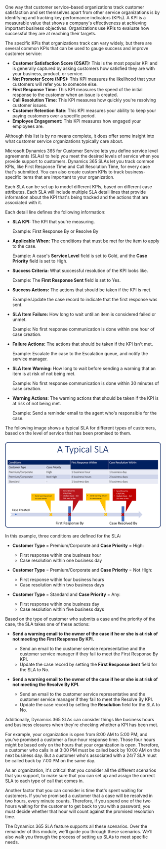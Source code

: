 One way that customer service–based organizations track customer satisfaction and set themselves apart from other service organizations is by identifying and tracking key performance indicators (KPIs). A KPI is a measurable value that shows a company's effectiveness at achieving important business objectives. Organizations use KPIs to evaluate how successful they are at reaching their targets.

The specific KPIs that organizations track can vary widely, but there are several common KPIs that can be used to gauge success and improve customer service:

- **Customer Satisfaction Score (CSAT):** This is the most popular KPI and is generally captured by asking customers how satisfied they are with your business, product, or service.
- **Net Promoter Score (NPS):** This KPI measures the likelihood that your customers will refer you to someone else.
- **First Response Time:** This KPI measures the speed of the initial response to the customer when an issue is created.
- **Call Resolution Time:** This KPI measures how quickly you're resolving customer issues.
- **Customer Retention Rate:** This KPI measures your ability to keep your paying customers over a specific period.
- **Employee Engagement:** This KPI measures how engaged your employees are.

Although this list is by no means complete, it does offer some insight into what customer service organizations typically care about.

Microsoft Dynamics 365 for Customer Service lets you define service level agreements (SLAs) to help you meet the desired levels of service when you provide support to customers. Dynamics 365 SLAs let you track common KPIs, like First Response Time and Call Resolution Time, for every case that's submitted. You can also create custom KPIs to track business-specific items that are important to your organization.

Each SLA can be set up to model different KPIs, based on different case attributes. Each SLA will include multiple SLA detail lines that provide information about the KPI that's being tracked and the actions that are associated with it.

Each detail line defines the following information:

- **SLA KPI:** The KPI that you're measuring.

   Example: First Response By or Resolve By

- **Applicable When:** The conditions that must be met for the item to apply to the case.

   Example: A case's **Service Level** field is set to Gold, and the **Case Priority** field is set to High.

- **Success Criteria:** What successful resolution of the KPI looks like.

   Example: The **First Response Sent** field is set to Yes.

- **Success Actions:** The actions that should be taken if the KPI is met.

   Example:Update the case record to indicate that the first response was sent.

- **SLA Item Failure:** How long to wait until an item is considered failed or unmet.

   Example: No first response communication is done within one hour of case creation.

- **Failure Actions:** The actions that should be taken if the KPI isn't met.

   Example: Escalate the case to the Escalation queue, and notify the service manager.

- **SLA Item Warning:** How long to wait before sending a warning that an item is at risk of not being met.

   Example: No first response communication is done within 30 minutes of case creation.

- **Warning Actions**: The warning actions that should be taken if the KPI is at risk of not being met.

   Example: Send a reminder email to the agent who's responsible for the case.

The following image shows a typical SLA for different types of customers, based on the level of service that has been promised to them.

![Typical SLA](../media/SLA-Unit1-1.png)

In this example, three conditions are defined for the SLA:

- **Customer Type** = Premium/Corporate and **Case Priority** = High:

    - First response within one business hour
    - Case resolution within one business day

- **Customer Type** = Premium/Corporate and **Case Priority** = Not High:

    - First response within four business hours
    - Case resolution within two business days

- **Customer Type** = Standard and **Case Priority** = Any:

    - First response within one business day
    - Case resolution within five business days

Based on the type of customer who submits a case and the priority of the case, the SLA takes one of these actions:

- **Send a warning email to the owner of the case if he or she is at risk of not meeting the First Response By KPI.**

    - Send an email to the customer service representative and the customer service manager if they fail to meet the First Response By KPI.
    - Update the case record by setting the **First Response Sent** field for the SLA to No.

- **Send a warning email to the owner of the case if he or she is at risk of not meeting the Resolve By KPI.**

    - Send an email to the customer service representative and the customer service manager if they fail to meet the Resolve By KPI.
    - Update the case record by setting the **Resolution** field for the SLA to No.

Additionally, Dynamics 365 SLAs can consider things like business hours and business closures when they're checking whether a KPI has been met.

For example, your organization is open from 8:00 AM to 5:00 PM, and you've promised a customer a four-hour response time. Those four hours might be based only on the hours that your organization is open. Therefore, a customer who calls in at 3:00 PM must be called back by 10:00 AM on the next business day. But a customer who's associated with a 24/7 SLA must be called back by 7:00 PM on the same day.

As an organization, it's critical that you consider all the different scenarios that you support, to make sure that you can set up and assign the correct SLA to each type of call that comes in.

Another factor that you can consider is time that's spent waiting for customers. If you've promised a customer that a case will be resolved in two hours, every minute counts. Therefore, if you spend one of the two hours waiting for the customer to get back to you with a password, you must decide whether that hour will count against the promised resolution time.

The Dynamics 365 SLA feature supports all these scenarios. Over the remainder of this module, we'll guide you through these scenarios. We'll also walk you through the process of setting up SLAs to meet specific needs.
